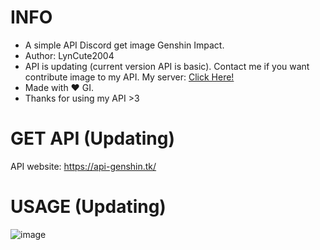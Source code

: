 # INFO
- A simple API Discord get image Genshin Impact. 
- Author: LynCute2004
- API is updating (current version API is basic). Contact me if you want contribute image to my API. My server: [Click Here!](https://discord.gg/6TZVye2G3E)
- Made with ❤️ GI.
- Thanks for using my API >3

# GET API (Updating)

API website: https://api-genshin.tk/


# USAGE (Updating)


![image](https://user-images.githubusercontent.com/52123370/154835816-9ea1c409-ca89-4d05-b967-1d3fa86b8230.png)



